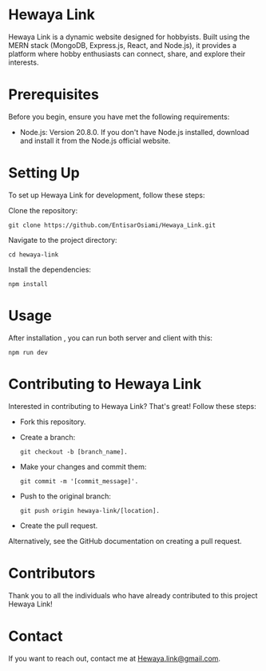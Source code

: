 # Hewaya Link

Hewaya Link is a dynamic website designed for hobbyists. Built using the MERN stack (MongoDB, Express.js, React, and Node.js), it provides a platform where hobby enthusiasts can connect, share, and explore their interests.

# Prerequisites

Before you begin, ensure you have met the following requirements:

- Node.js: Version 20.8.0. If you don't have Node.js installed, download and install it from the Node.js official website.

# Setting Up

To set up Hewaya Link for development, follow these steps:

  Clone the repository:


    git clone https://github.com/EntisarOsiami/Hewaya_Link.git
    

Navigate to the project directory:

    cd hewaya-link
    

Install the dependencies:

    npm install
    

# Usage

After installation , you can run both server and client with this:

    npm run dev
    
    
# Contributing to Hewaya Link

Interested in contributing to Hewaya Link? That's great! Follow these steps:

- Fork this repository.

- Create a branch:

      git checkout -b [branch_name].
    
              
- Make your changes and commit them:

      git commit -m '[commit_message]'.

    
- Push to the original branch: 

      git push origin hewaya-link/[location].
    
    
- Create the pull request.
    

Alternatively, see the GitHub documentation on creating a pull request.


# Contributors

Thank you to all the individuals who have already contributed to this project Hewaya Link!

# Contact

If you want to reach out, contact me at Hewaya.link@gmail.com.
